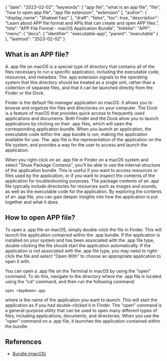 {
  "date": "2023-02-02",
  "keywords": [
    "app file",
    "what is an app file",
    "file",
    "how to open app file",
    "app file extension",
    "extension"
  ],
  "author": {
    "display_name": "Shakeel Faiz"
  },
  "draft": "false",
  "toc": true,
  "description": "Learn about APP file format and APIs that can create and open APP files.",
  "title": "APP File Format - macOS Application Bundle",
  "linktitle": "APP",
  "menu": {
    "docs": {
      "identifier": "executable-app",
      "parent": "executable"
    }
  },
  "lastmod": "2023-02-02"
}

## What is an APP file?

A .app file on macOS is a special type of directory that contains all of the files necessary to run a specific application, including the executable code, resources, and metadata. The .app extension signals to the operating system that this directory should be treated as a single unit, rather than a collection of separate files, and that it can be launched directly from the Finder or the Dock.

Finder is the default file manager application on macOS. It allows you to browse and organize the files and directories on your computer. The Dock is a feature of macOS that provides quick access to frequently used applications and documents. Both Finder and the Dock allow you to launch applications by clicking on their .app files, which will open the corresponding application bundle. When you launch an application, the executable code within the .app bundle is run, making the application available for use. The .app file is the representation of the application on the file system, and provides a way for the user to access and launch the application.

When you right-click on an .app file in Finder on a macOS system and select "Show Package Contents", you'll be able to see the internal structure of the application bundle. This is useful if you want to access resources or files used by the application, or if you want to inspect the contents of the application for troubleshooting purposes. The package contents of an .app file typically include directories for resources such as images and sounds, as well as the executable code for the application. By exploring the contents of an .app file, you can gain deeper insights into how the application is put together and what it does.

## How to open APP file?

To open a .app file on macOS, simply double-click the file in Finder. This will launch the application contained within the .app bundle. If the application is installed on your system and has been associated with the .app file type, double-clicking the file should start the application automatically. If the application is not associated with the .app file type, you may need to right-click the file and select "Open With" to choose an appropriate application to open it with.

You can open a .app file on the Terminal in macOS by using the "open" command. To do this, navigate to the directory where the .app file is located using the "cd" command, and then run the following command:

```
open <AppName>.app 
```

where <AppName> is the name of the application you want to launch. This will start the application as if you had double-clicked it in Finder. The "open" command is a general-purpose utility that can be used to open many different types of files, including applications, documents, and directories. When you use the "open" command on a .app file, it launches the application contained within the bundle.

## References
* [Bundle (macOS)](https://en.wikipedia.org/wiki/Bundle_(macOS))
